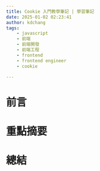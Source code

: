 ```yaml
---
title: Cookie 入門教學筆記 | 學習筆記
date: 2025-01-02 02:23:41
author: kdchang
tags: 
    - javascript
    - 前端
    - 前端開發
    - 前端工程
    - frontend
    - frontend engineer
    - cookie

---
```


# 前言

# 重點摘要

# 總結
